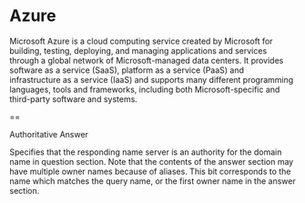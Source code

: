 # Azure


Microsoft Azure is a cloud computing service created by Microsoft for
building, testing, deploying, and managing applications and services
through a global network of Microsoft-managed data centers. It provides
software as a service (SaaS), platform as a service (PaaS) and
infrastructure as a service (IaaS) and supports many different
programming languages, tools and frameworks, including both
Microsoft-specific and third-party software and systems.

==

Authoritative Answer

Specifies that the responding name server is an authority for the domain
name in question section. Note that the contents of the answer section
may have multiple owner names because of aliases. This bit corresponds
to the name which matches the query name, or the first owner name in the
answer section.